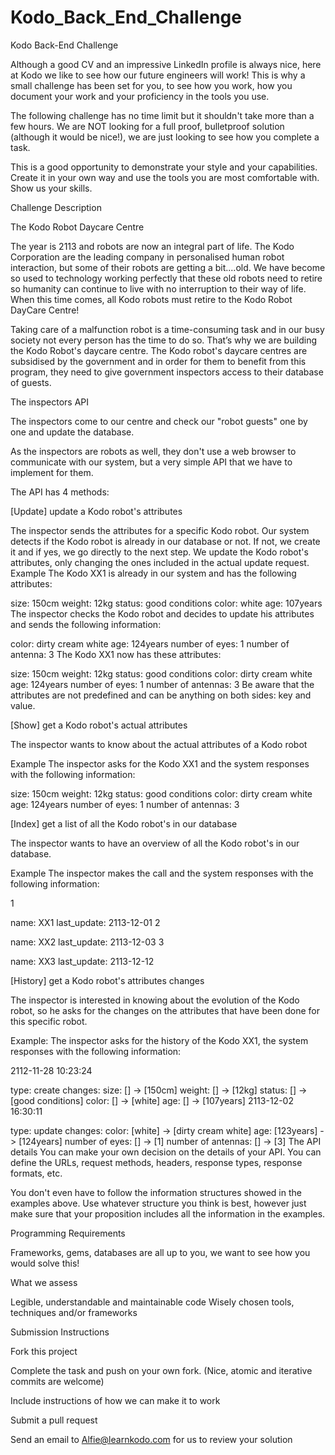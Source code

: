 # Kodo_Back_End_Challenge

Kodo Back-End Challenge 

Although a good CV and an impressive LinkedIn profile is always nice, here at Kodo we like to see how our future engineers will work! This is why a small challenge has been set for you, to see how you work, how you document your work and your proficiency in the tools you use.

The following challenge has no time limit but it shouldn't take more than a few hours. We are NOT looking for a full proof, bulletproof solution (although it would be nice!), we are just looking to see how you complete a task.

This is a good opportunity to demonstrate your style and your capabilities. Create it in your own way and use the tools you are most comfortable with. Show us your skills.

Challenge Description

The Kodo Robot Daycare Centre

The year is 2113 and robots are now an integral part of life. The Kodo Corporation are the leading company in personalised human robot interaction, but some of their robots are getting a bit....old. We have become so used to technology working perfectly that these old robots need to retire so humanity can continue to live with no interruption to their way of life.
When this time comes, all Kodo robots must retire to the Kodo Robot DayCare Centre!

Taking care of a malfunction robot is a time-consuming task and in our busy society not every person has the time to do so. That’s why we are building the Kodo Robot's daycare centre.
The Kodo robot's daycare centres are subsidised by the government and in order for them to benefit from this program, they need to give government inspectors access to their database of guests.

The inspectors API

The inspectors come to our centre and check our "robot guests" one by one and update the database.

As the inspectors are robots as well, they don't use a web browser to communicate with our system, but a very simple API that we have to implement for them.

The API has 4 methods:

[Update] update a Kodo robot's attributes

The inspector sends the attributes for a specific Kodo robot.
Our system detects if the Kodo robot is already in our database or not. If not, we create it and if yes, we go directly to the next step.
We update the Kodo robot's attributes, only changing the ones included in the actual update request.
Example
The Kodo XX1 is already in our system and has the following attributes:

size: 150cm
weight: 12kg
status: good conditions
color: white
age: 107years
The inspector checks the Kodo robot and decides to update his attributes and sends the following information:

color: dirty cream white
age: 124years
number of eyes: 1
number of antenna: 3
The Kodo XX1 now has these attributes:

size: 150cm
weight: 12kg
status: good conditions
color: dirty cream white
age: 124years
number of eyes: 1
number of antennas: 3
Be aware that the attributes are not predefined and can be anything on both sides: key and value.

[Show] get a Kodo robot's actual attributes

The inspector wants to know about the actual attributes of a Kodo robot

Example
The inspector asks for the Kodo XX1 and the system responses with the following information:

size: 150cm
weight: 12kg
status: good conditions
color: dirty cream white
age: 124years
number of eyes: 1
number of antennas: 3

[Index] get a list of all the Kodo robot's in our database

The inspector wants to have an overview of all the Kodo robot's in our database.

Example
The inspector makes the call and the system responses with the following information:

1

name: XX1
last_update: 2113-12-01
2

name: XX2
last_update: 2113-12-03
3

name: XX3
last_update: 2113-12-12

[History] get a Kodo robot's attributes changes

The inspector is interested in knowing about the evolution of the Kodo robot, so he asks for the changes on the attributes that have been done for this specific robot.

Example:
The inspector asks for the history of the Kodo XX1, the system responses with the following information:

2112-11-28 10:23:24

type: create
changes:
size: [] -> [150cm]
weight: [] -> [12kg]
status: [] -> [good conditions]
color: [] -> [white]
age: [] -> [107years]
2113-12-02 16:30:11

type: update
changes:
color: [white] -> [dirty cream white]
age: [123years] -> [124years]
number of eyes: [] -> [1]
number of antennas: [] -> [3]
The API details
You can make your own decision on the details of your API. You can define the URLs, request methods, headers, response types, response formats, etc.

You don't even have to follow the information structures showed in the examples above. Use whatever structure you think is best, however just make sure that your proposition includes all the information in the examples.

Programming Requirements

Frameworks, gems, databases are all up to you, we want to see how you would solve this!

What we assess

Legible, understandable and maintainable code
Wisely chosen tools, techniques and/or frameworks

Submission Instructions

Fork this project

Complete the task and push on your own fork. (Nice, atomic and iterative commits are welcome)

Include instructions of how we can make it to work

Submit a pull request

Send an email to Alfie@learnkodo.com for us to review your solution

